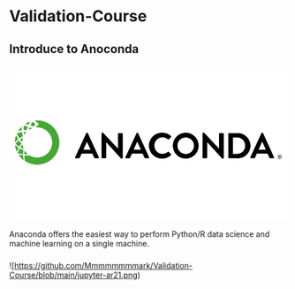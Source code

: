 # Validation-Course

## Introduce to Anoconda

![image](https://github.com/Mmmmmmmmark/Validation-Course/blob/main/anaconda-inc-logo-vector.png)

Anaconda offers the easiest way to perform Python/R data science and machine learning on a single machine.


###
![https://github.com/Mmmmmmmmark/Validation-Course/blob/main/jupyter-ar21.png)
